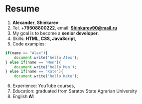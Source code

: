 # Resume
1. **Alexander**, **Shinkarev**
2. Tel. +**79508800222**, email: **Shinkarev90@mail.ru**
3. My goal is to become a **senior developer**.
4. Skills: **HTML, CSS, JavaScript**,
5. Code examples: 
```Javascript
if(name == "Alex"){
	document.write('hello Alex');
} else if(name == "Men"){
	document.write('hello Men');
} else if(name == "Kate"){
	document.write('hello Kate'); 
```
6. Experience: YouTube courses,
7. Education: graduated from Saratov State Agrarian University
8. English **A1**

